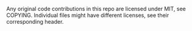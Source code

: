 Any original code contributions in this repo are licensed under MIT, see COPYING.
Individual files might have different licenses, see their corresponding header.
